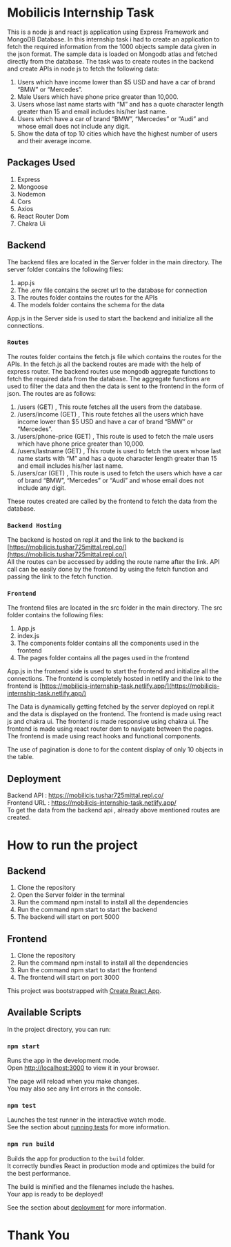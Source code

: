 # Mobilicis Internship Task
This is a node js and react js application using Express Framework and MongoDB Database. In this internship task i had to create an application to fetch the required information from the 1000 objects sample data given in the json format. The sample data is loaded on Mongodb atlas and fetched directly from the database. 
The task was to create routes in the backend and create APIs in node js to fetch the following data:
1. Users which have income lower than $5 USD and have a car of brand “BMW” or “Mercedes”.
2. Male Users which have phone price greater than 10,000.
3. Users whose last name starts with “M” and has a quote character length greater than 15 and email includes his/her last name.
4. Users which have a car of brand “BMW”, “Mercedes” or “Audi” and whose email does not include any digit.
5. Show the data of top 10 cities which have the highest number of users and their average income.

## Packages Used
1. Express
2. Mongoose
3. Nodemon
4. Cors
5. Axios
6. React Router Dom
7. Chakra Ui

## Backend
The backend files are located in the Server folder in the main directory. The server folder contains the following files:
1. app.js
2. The .env file contains the secret url to the database for connection
3. The routes folder contains the routes for the APIs
4. The models folder contains the schema for the data

App.js in the Server side is used to start the backend and initialize all the connections.
### `Routes`
The routes folder contains the fetch.js file which contains the routes for the APIs. In the fetch.js all the backend routes are made with the help of express router. The backend routes use mongodb aggregate functions to fetch the required data from the database. The aggregate functions are used to filter the data and then the data is sent to the frontend in the form of json. The routes are as follows:
1. /users (GET) , This route fetches all the users from the database.
2. /users/income (GET) , This route fetches all the users which have income lower than $5 USD and have a car of brand “BMW” or “Mercedes”.
3. /users/phone-price (GET) , This route is used to fetch the male users which have phone price greater than 10,000.
4. /users/lastname (GET) , This route is used to fetch the users whose last name starts with “M” and has a quote character length greater than 15 and email includes his/her last name.
5. /users/car (GET) , This route is used to fetch the users which have a car of brand “BMW”, “Mercedes” or “Audi” and whose email does not include any digit.

These routes created are called by the frontend to fetch the data from the database.

### `Backend Hosting`
The backend is hosted on repl.it and the link to the backend is [https://mobilicis.tushar725mittal.repl.co/](https://mobilicis.tushar725mittal.repl.co/)<br/>
All the routes can be accessed by adding the route name after the link.
API call can be easily done by the frontend by using the fetch function and passing the link to the fetch function.

### `Frontend`
The frontend files are located in the src folder in the main directory. The src folder contains the following files:
1. App.js
2. index.js
3. The components folder contains all the components used in the frontend
4. The pages folder contains all the pages used in the frontend

App.js in the frontend side is used to start the frontend and initialize all the connections.
The frontend is completely hosted in netlify and the link to the frontend is [https://mobilicis-internship-task.netlify.app/](https://mobilicis-internship-task.netlify.app/)<br/>

The Data is dynamically getting fetched by the server deployed on repl.it and the data is displayed on the frontend. The frontend is made using react js and chakra ui. The frontend is made responsive using chakra ui. The frontend is made using react router dom to navigate between the pages. The frontend is made using react hooks and functional components.

The use of pagination is done to for the content display of only 10 objects in the table. 

## Deployment
Backend API : https://mobilicis.tushar725mittal.repl.co/<br/>
Frontend URL : https://mobilicis-internship-task.netlify.app/<br/>
To get the data from the backend api , already above mentioned routes are created.

# How to run the project

## Backend
1. Clone the repository
2. Open the Server folder in the terminal
3. Run the command npm install to install all the dependencies
4. Run the command npm start to start the backend
5. The backend will start on port 5000

## Frontend
1. Clone the repository
2. Run the command npm install to install all the dependencies
3. Run the command npm start to start the frontend
4. The frontend will start on port 3000

This project was bootstrapped with [Create React App](https://github.com/facebook/create-react-app).

## Available Scripts

In the project directory, you can run:

### `npm start`

Runs the app in the development mode.\
Open [http://localhost:3000](http://localhost:3000) to view it in your browser.

The page will reload when you make changes.\
You may also see any lint errors in the console.

### `npm test`

Launches the test runner in the interactive watch mode.\
See the section about [running tests](https://facebook.github.io/create-react-app/docs/running-tests) for more information.

### `npm run build`

Builds the app for production to the `build` folder.\
It correctly bundles React in production mode and optimizes the build for the best performance.

The build is minified and the filenames include the hashes.\
Your app is ready to be deployed!

See the section about [deployment](https://facebook.github.io/create-react-app/docs/deployment) for more information.


# Thank You